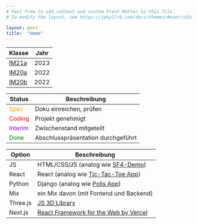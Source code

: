 ```yaml
---
# Feel free to add content and custom Front Matter to this file.
# To modify the layout, see https://jekyllrb.com/docs/themes/#overriding-theme-defaults

layout: post
title:  "Home"
---
```


| Klasse          | Jahr |
| --------------- | ---- |
| [IM21a](im21a)  | 2023 |
| [IM20a](im20a)  | 2022 |
| [IM20b](im20b)  | 2022 |

| Status         | Beschreibung                       |
| -------------- | ---------------------------------- |
| <o>Spec</o>    | Doku einreichen, prüfen            |
| <r>Coding</r>  | Projekt genehmigt                  |
| <v>Interim</v> | Zwischenstand mitgeteilt           |
| <g>Done<g/>    | Abschlusspräsentation durchgeführt |

<style>
r { color: Red }
o { color: Orange }
g { color: Green }
v { color: Darkviolet }
</style>

| Option   | Beschreibung                               |
| -------- | ------------------------------------------ |
| JS       | HTML/CSS/JS (analog wie [SF4-Demo][1])     |
| React    | React (analog wie [Tic-Tac-Toe App][2])    |
| Python   | Django (analog wie [Polls App][3])         |
| Mix      | ein Mix davon (mit Fontend und Backend)    |
| Three.js | [JS 3D Library][5]                         |
| Next.js  | [React Framework for the Web by Vercel][6] |

[1]: https://never-drive.github.io/s4f-demo/
[2]: https://tic-tac-toe-game-eadrfabjmq-oa.a.run.app/
[3]: https://polls-app-eadrfabjmq-oa.a.run.app/
[5]: https://threejs.org/
[6]: https://nextjs.org/
